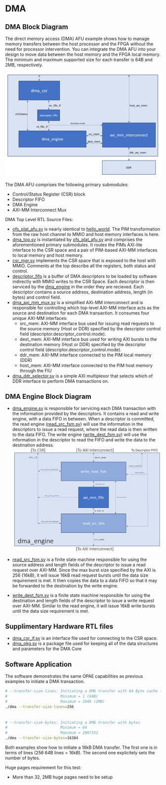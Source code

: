 # DMA
## DMA Block Diagram

The direct memory access (DMA) AFU example shows how to manage memory transfers between the host processor and the FPGA without the need for processor intervention.  You can integrate the DMA AFU into your design to move data between the host memory and the FPGA local memory. The minimum and maximum supported size for each transfer is 64B and 2MB, respectively.

![DMA Top Level Block Diagram](doc/dma_top_block_diagram.png)

The DMA AFU comprises the following primary submodules:
- Control/Status Register (CSR) block
- Descriptor FIFO
- DMA Engine
- AXI-MM Interconnect Mux

DMA Top Level RTL Source Files:
- [ofs\_plat\_afu.sv](hw/rtl/ofs_plat_afu.sv) is nearly identical to [hello\_world](../hello_world/). The PIM transformation from the raw host channel to MMIO and host memory interfaces is here.
- [dma\_top.sv](hw/rtl/dma_top.sv) is instantiated by [ofs\_plat\_afu.sv](hw/rtl/ofs_plat_afu.sv) and comprises the aforementioned primary submodules.  It routes the PIMs AXI-lite interface to the CSR space and a pair of PIM-based AXI-MM interfaces to local memory and host memory. 
- [csr\_mgr.sv](hw/rtl/csr_mgr.sv) implements the CSR space that is exposed to the host with MMIO. Comments at the top describe all the registers, both status and control.
- [descriptor\_fifo](https://github.com/OFS/ofs-platform-afu-bbb/blob/master/plat_if_develop/ofs_plat_if/src/rtl/utils/prims/ofs_plat_prim_fifo_bram.sv) is a buffer of DMA descriptors to be loaded by software indirectly with MMIO writes to the CSR Space.  Each descriptor is then serviced by the [dma\_engine](hw/rtl/dma_engine.sv) in the order they are recieved.  Each descriptor contains a source address, destination address, length (in bytes) and control field.
- [dma\_axi\_mm\_mux.sv](hw/rtl/dma_axi_mm_mux.sv) is a simplified AXi-MM interconnect and is responsible for controlling which top-level AXI-MM interface acts as the source and destination for each DMA transaction. It consumes four unique AXI-MM interfaces: 
    - src\_mem: AXI-MM interface bus used for issuing read requests to the source memory (Host or DDR) specified by the descriptor control field (descriptor.descriptor\_control.mode).
    - dest\_mem: AXI-MM interface bus used for writing AXI bursts to the destination memory (Host or DDR) specified by the descriptor control field (descriptor.descriptor\_control.mode). 
    - ddr\_mem: AXI-MM interface connected to the PIM local memory (DDR)
    - host\_mem: AXI-MM interface connected to the PIM host memory through the FIU 
- [dma\_ddr\_selector.sv](hw/rtl/dma_ddr_selector.sv) is a simple AXI multiplexor that selects which of DDR interface to perform DMA transactions on.  

## DMA Engine Block Diagram
- [dma\_engine.sv](hw/rtl/dma_engine.sv) is responsible for servicing each DMA transaction with the information provided by the descriptors. It contains a read and write engine, with a data FIFO in between.  When a descriptor is committed, the read engine ([read\_src\_fsm.sv](hw/rtl/read_src_fsm.sv)) will use the information in the descriptors to issue a read request, where the read data is then written to the data FIFO. The write engine ([write\_dest\_fsm.sv](hw/rtl/write_dest_fsm.sv)) will use the information in the descriptor to read the FIFO and write the data to the destination address. 
![DMA Engine Block Diagram](doc/dma_engine_block_diagram.png)

- [read\_src\_fsm.sv](hw/rtl/read_src_fsm.sv) is a finite state machine responsible for using the source address and length fields of the descriptor to issue a read request over AXI-MM.  Since the max burst size specified by the AXI is 256 (16kB), it will issue 16kB read request bursts until the data size requirement is met.  It then copies the data to a data FIFO so that it may be forwarded to the destination by the write engine.  
- [write\_dest\_fsm.sv](hw/rtl/write_dest_fsm.sv) is a finite state machine responsible for using the destination and length fields of the descriptor to issue a write request over AXI-MM. Similar to the read engine, it will issue 16kB write bursts until the data size requirement is met.

## Supplimentary Hardware RTL files
- [dma\_csr\_if.sv](hw/rtl/dma_csr_if.sv) is an interface file used for connecting to the CSR space.
- [dma\_pkg.sv](hw/rtl/dma_pkg.sv) is a package file used for keeping all of the data structures and parameters for the DMA Core

## Software Application
The software demonstrates the same OPAE capabilities as previous examples to initiate a DMA transaction.  

```bash
# --transfer-size-lines: Initiating a DMA transfer with 64 Byte cache lines
#                        Minimum = 1 (64B)
#                        Maximum = 2048 (2MB)
./dma --transfer-size-lines=256


# --transfer-size-bytes: Initiating a DMA transfer with bytes 
#                        Minimum = 64 
#                        Maximum = 2097152
./dma --transfer-size-bytes=16384
```

Both examples show how to initiate a 16kB DMA transfer.  The first one is in terms of lines (256 64B lines = 16kB).  The second one explicitely sets the number of bytes.

Huge pages requirement for this test:
  - More than 32, 2MB huge pages need to be setup
